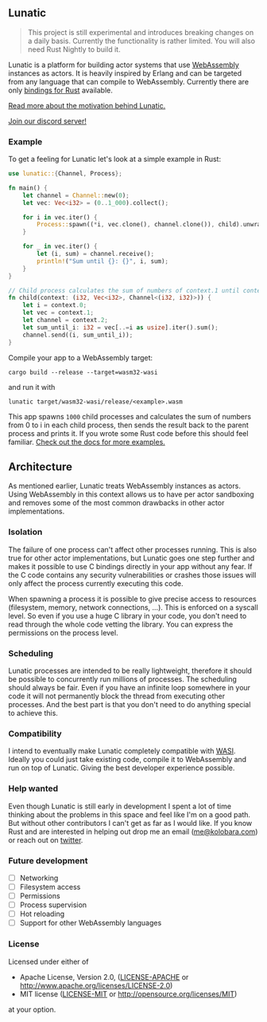 ## Lunatic

> This project is still experimental and introduces breaking changes on a daily basis.
> Currently the functionality is rather limited. You will also need Rust Nightly to build it.

Lunatic is a platform for building actor systems that use [WebAssembly](https://webassembly.org/) instances as actors. It is heavily inspired by Erlang and can be targeted from any language that can compile to WebAssembly. Currently there are only [bindings for Rust](https://crates.io/crates/lunatic) available.

[Read more about the motivation behind Lunatic.](https://kolobara.com/lunatic/index.html#motivation)

[Join our discord server!](https://discord.gg/tjQx3wRt)

### Example

To get a feeling for Lunatic let's look at a simple example in Rust:

```rust
use lunatic::{Channel, Process};

fn main() {
    let channel = Channel::new(0);
    let vec: Vec<i32> = (0..1_000).collect();

    for i in vec.iter() {
        Process::spawn((*i, vec.clone(), channel.clone()), child).unwrap();
    }

    for _ in vec.iter() {
        let (i, sum) = channel.receive();
        println!("Sum until {}: {}", i, sum);
    }
}

// Child process calculates the sum of numbers of context.1 until context.0 index.
fn child(context: (i32, Vec<i32>, Channel<(i32, i32)>)) {
    let i = context.0;
    let vec = context.1;
    let channel = context.2;
    let sum_until_i: i32 = vec[..=i as usize].iter().sum();
    channel.send((i, sum_until_i));
}
```

Compile your app to a WebAssembly target:

```
cargo build --release --target=wasm32-wasi
```

and run it with

```
lunatic target/wasm32-wasi/release/<example>.wasm
```

This app spawns `1000` child processes and calculates the sum of numbers from 0 to i in each child process,
then sends the result back to the parent process and prints it. If you wrote some Rust code before this should feel familiar. [Check out the docs for more examples.](https://docs.rs/lunatic/0.2.0/lunatic/)

## Architecture

As mentioned earlier, Lunatic treats WebAssembly instances as actors. Using WebAssembly in this
context allows us to have per actor sandboxing and removes some of the most common drawbacks
in other actor implementations.

### Isolation

The failure of one process can't affect other processes running. This is also true for other actor implementations, but Lunatic goes one step further and makes it possible to use C bindings directly in your app without any fear. If the C code contains any security vulnerabilities or crashes those issues will only affect the process currently executing this code.

When spawning a process it is possible to give precise access to resources (filesystem, memory, network connections, ...). This is enforced on a syscall level. So even if you use a huge C library in your code, you don't need to read through the whole code vetting the library. You can express the permissions on the process level.

### Scheduling

Lunatic processes are intended to be really lightweight, therefore it should be possible to concurrently run millions of processes. The scheduling should always be fair. Even if you have an infinite loop somewhere in your code it will not permanently block the thread from executing other processes. And the best part is that you don't need to do anything special to achieve this.

### Compatibility

I intend to eventually make Lunatic completely compatible with [WASI](https://wasi.dev/). Ideally you could just take existing code, compile it to WebAssembly and run on top of Lunatic. Giving the best developer experience possible.

### Help wanted

Even though Lunatic is still early in development I spent a lot of time thinking about the problems in this space and feel like I'm on a good path. But without other contributors I can't get as far as I would like. If you know Rust and are interested in helping out drop me an email (me@kolobara.com) or reach out on [twitter](https://twitter.com/bkolobara).

### Future development

- [ ] Networking
- [ ] Filesystem access
- [ ] Permissions
- [ ] Process supervision
- [ ] Hot reloading
- [ ] Support for other WebAssembly languages

### License

Licensed under either of

- Apache License, Version 2.0, ([LICENSE-APACHE](LICENSE-APACHE) or http://www.apache.org/licenses/LICENSE-2.0)
- MIT license ([LICENSE-MIT](LICENSE-MIT) or http://opensource.org/licenses/MIT)

at your option.
